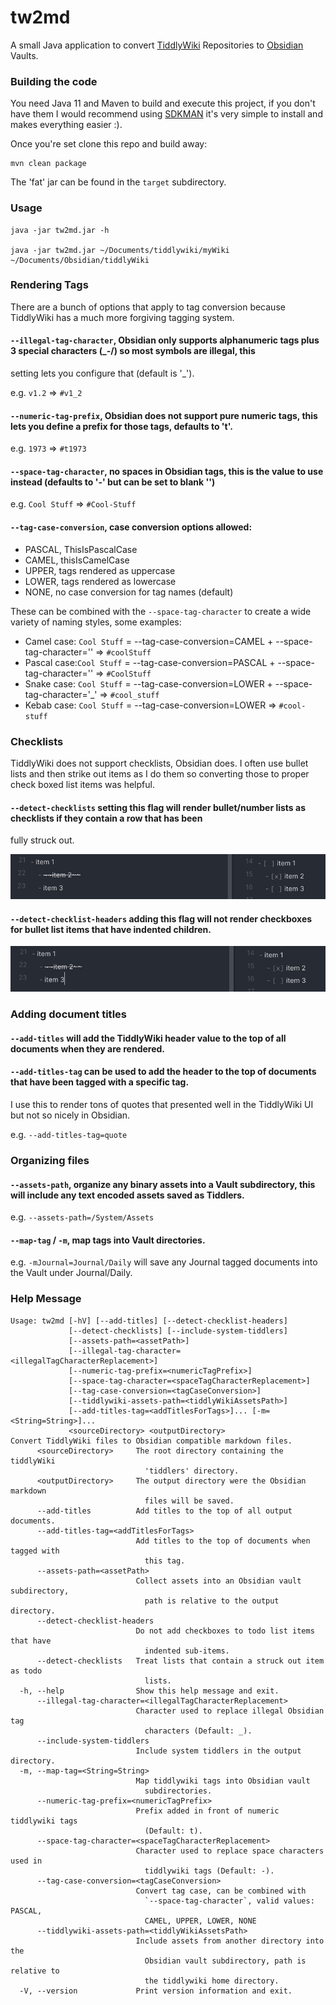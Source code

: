 # tw2md
A small Java application to convert [TiddlyWiki](https://tiddlywiki.com/) Repositories to [Obsidian](https://obsidian.md/)
Vaults.

### Building the code

You need Java 11 and Maven to build and execute this project, if you don't have them I would recommend using
[SDKMAN](https://sdkman.io/) it's very simple to install and makes everything easier :).

Once you're set clone this repo and build away:

```shell
mvn clean package
```

The 'fat' jar can be found in the `target` subdirectory.

### Usage

```shell
java -jar tw2md.jar -h

java -jar tw2md.jar ~/Documents/tiddlywiki/myWiki ~/Documents/Obsidian/tiddlyWiki
```

### Rendering Tags

There are a bunch of options that apply to tag conversion because TiddlyWiki has a much more forgiving tagging system.

#### `--illegal-tag-character`, Obsidian only supports alphanumeric tags plus 3 special characters (_-/) so most symbols are illegal, this
setting lets you configure that (default is '_').

e.g. `v1.2` => `#v1_2`

#### `--numeric-tag-prefix`, Obsidian does not support pure numeric tags, this lets you define a prefix for those tags, defaults to 't'. 

e.g. `1973` => `#t1973`

#### `--space-tag-character`, no spaces in Obsidian tags, this is the value to use instead (defaults to '-' but can be set to blank '')

e.g. `Cool Stuff` => `#Cool-Stuff`

#### `--tag-case-conversion`, case conversion options allowed:

- PASCAL, ThisIsPascalCase
- CAMEL, thisIsCamelCase
- UPPER, tags rendered as uppercase
- LOWER, tags rendered as lowercase
- NONE, no case conversion for tag names (default)

These can be combined with the `--space-tag-character` to create a wide variety of naming styles, some examples:

- Camel case: `Cool Stuff` = --tag-case-conversion=CAMEL + --space-tag-character='' => `#coolStuff`
- Pascal case:`Cool Stuff` = --tag-case-conversion=PASCAL + --space-tag-character='' => `#CoolStuff`
- Snake case: `Cool Stuff` = --tag-case-conversion=LOWER + --space-tag-character='_' => `#cool_stuff`
- Kebab case: `Cool Stuff` = --tag-case-conversion=LOWER => `#cool-stuff`

### Checklists

TiddlyWiki does not support checklists, Obsidian does.  I often use bullet lists and then strike out items as I do them so converting
those to proper check boxed list items was helpful.

#### `--detect-checklists` setting this flag will render bullet/number lists as checklists if they contain a row that has been
fully struck out.

![detect_checklists.png](assets/detect_checklists.png)

#### `--detect-checklist-headers` adding this flag will not render checkboxes for bullet list items that have indented children.

![detect_checklists_headers.png](assets/detect_checklists_headers.png)

### Adding document titles

#### `--add-titles` will add the TiddlyWiki header value to the top of all documents when they are rendered.

#### `--add-titles-tag` can be used to add the header to the top of documents that have been tagged with a specific tag.

I use this to render tons of quotes that presented well in the TiddlyWiki UI but not so nicely in Obsidian.

e.g. `--add-titles-tag=quote`

### Organizing files

#### `--assets-path`, organize any binary assets into a Vault subdirectory, this will include any text encoded assets saved as Tiddlers.

e.g. `--assets-path=/System/Assets`

#### `--map-tag` / `-m`, map tags into Vault directories.

e.g. `-mJournal=Journal/Daily` will save any Journal tagged documents into the Vault under Journal/Daily. 

### Help Message

```shell
Usage: tw2md [-hV] [--add-titles] [--detect-checklist-headers]
             [--detect-checklists] [--include-system-tiddlers]
             [--assets-path=<assetPath>]
             [--illegal-tag-character=<illegalTagCharacterReplacement>]
             [--numeric-tag-prefix=<numericTagPrefix>]
             [--space-tag-character=<spaceTagCharacterReplacement>]
             [--tag-case-conversion=<tagCaseConversion>]
             [--tiddlywiki-assets-path=<tiddlyWikiAssetsPath>]
             [--add-titles-tag=<addTitlesForTags>]... [-m=<String=String>]...
             <sourceDirectory> <outputDirectory>
Convert TiddlyWiki files to Obsidian compatible markdown files.
      <sourceDirectory>     The root directory containing the tiddlyWiki
                              'tiddlers' directory.
      <outputDirectory>     The output directory were the Obsidian markdown
                              files will be saved.
      --add-titles          Add titles to the top of all output documents.
      --add-titles-tag=<addTitlesForTags>
                            Add titles to the top of documents when tagged with
                              this tag.
      --assets-path=<assetPath>
                            Collect assets into an Obsidian vault subdirectory,
                              path is relative to the output directory.
      --detect-checklist-headers
                            Do not add checkboxes to todo list items that have
                              indented sub-items.
      --detect-checklists   Treat lists that contain a struck out item as todo
                              lists.
  -h, --help                Show this help message and exit.
      --illegal-tag-character=<illegalTagCharacterReplacement>
                            Character used to replace illegal Obsidian tag
                              characters (Default: _).
      --include-system-tiddlers
                            Include system tiddlers in the output directory.
  -m, --map-tag=<String=String>
                            Map tiddlywiki tags into Obsidian vault
                              subdirectories.
      --numeric-tag-prefix=<numericTagPrefix>
                            Prefix added in front of numeric tiddlywiki tags
                              (Default: t).
      --space-tag-character=<spaceTagCharacterReplacement>
                            Character used to replace space characters used in
                              tiddlywiki tags (Default: -).
      --tag-case-conversion=<tagCaseConversion>
                            Convert tag case, can be combined with
                              `--space-tag-character`, valid values: PASCAL,
                              CAMEL, UPPER, LOWER, NONE
      --tiddlywiki-assets-path=<tiddlyWikiAssetsPath>
                            Include assets from another directory into the
                              Obsidian vault subdirectory, path is relative to
                              the tiddlywiki home directory.
  -V, --version             Print version information and exit.
```
